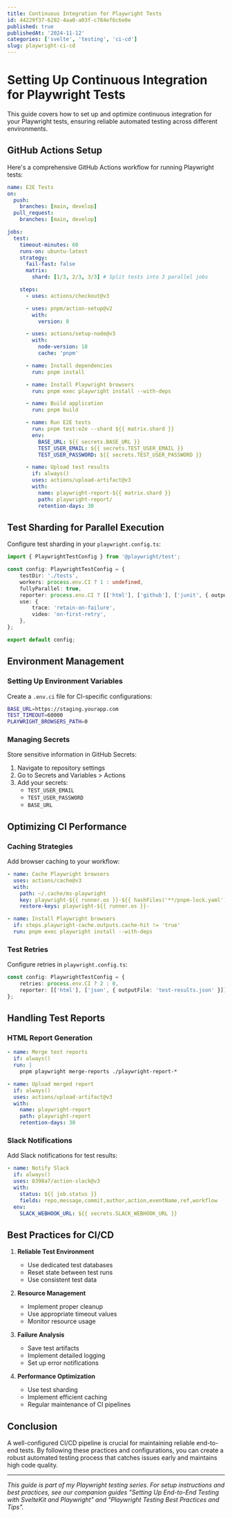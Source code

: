 ```yaml
---
title: Continuous Integration for Playwright Tests
id: 44229f37-6282-4aa0-a03f-c784ef6c6e0e
published: true
publishedAt: '2024-11-12'
categories: ['svelte', 'testing', 'ci-cd']
slug: playwright-ci-cd
---
```


# Setting Up Continuous Integration for Playwright Tests

This guide covers how to set up and optimize continuous integration for your Playwright tests, ensuring reliable automated testing across different environments.

## GitHub Actions Setup

Here's a comprehensive GitHub Actions workflow for running Playwright tests:

```yaml
name: E2E Tests
on:
  push:
    branches: [main, develop]
  pull_request:
    branches: [main, develop]

jobs:
  test:
    timeout-minutes: 60
    runs-on: ubuntu-latest
    strategy:
      fail-fast: false
      matrix:
        shard: [1/3, 2/3, 3/3] # Split tests into 3 parallel jobs

    steps:
      - uses: actions/checkout@v3

      - uses: pnpm/action-setup@v2
        with:
          version: 8

      - uses: actions/setup-node@v3
        with:
          node-version: 18
          cache: 'pnpm'

      - name: Install dependencies
        run: pnpm install

      - name: Install Playwright browsers
        run: pnpm exec playwright install --with-deps

      - name: Build application
        run: pnpm build

      - name: Run E2E tests
        run: pnpm test:e2e --shard ${{ matrix.shard }}
        env:
          BASE_URL: ${{ secrets.BASE_URL }}
          TEST_USER_EMAIL: ${{ secrets.TEST_USER_EMAIL }}
          TEST_USER_PASSWORD: ${{ secrets.TEST_USER_PASSWORD }}

      - name: Upload test results
        if: always()
        uses: actions/upload-artifact@v3
        with:
          name: playwright-report-${{ matrix.shard }}
          path: playwright-report/
          retention-days: 30
```

## Test Sharding for Parallel Execution

Configure test sharding in your `playwright.config.ts`:

```typescript
import { PlaywrightTestConfig } from '@playwright/test';

const config: PlaywrightTestConfig = {
	testDir: './tests',
	workers: process.env.CI ? 1 : undefined,
	fullyParallel: true,
	reporter: process.env.CI ? [['html'], ['github'], ['junit', { outputFile: 'results.xml' }]] : 'list',
	use: {
		trace: 'retain-on-failure',
		video: 'on-first-retry',
	},
};

export default config;
```

## Environment Management

### Setting Up Environment Variables

Create a `.env.ci` file for CI-specific configurations:

```bash
BASE_URL=https://staging.yourapp.com
TEST_TIMEOUT=60000
PLAYWRIGHT_BROWSERS_PATH=0
```

### Managing Secrets

Store sensitive information in GitHub Secrets:

1. Navigate to repository settings
2. Go to Secrets and Variables > Actions
3. Add your secrets:
   - `TEST_USER_EMAIL`
   - `TEST_USER_PASSWORD`
   - `BASE_URL`

## Optimizing CI Performance

### Caching Strategies

Add browser caching to your workflow:

```yaml
- name: Cache Playwright browsers
  uses: actions/cache@v3
  with:
    path: ~/.cache/ms-playwright
    key: playwright-${{ runner.os }}-${{ hashFiles('**/pnpm-lock.yaml') }}
    restore-keys: playwright-${{ runner.os }}-

- name: Install Playwright browsers
  if: steps.playwright-cache.outputs.cache-hit != 'true'
  run: pnpm exec playwright install --with-deps
```

### Test Retries

Configure retries in `playwright.config.ts`:

```typescript
const config: PlaywrightTestConfig = {
	retries: process.env.CI ? 2 : 0,
	reporter: [['html'], ['json', { outputFile: 'test-results.json' }]],
};
```

## Handling Test Reports

### HTML Report Generation

```yaml
- name: Merge test reports
  if: always()
  run: |
    pnpm playwright merge-reports ./playwright-report-*

- name: Upload merged report
  if: always()
  uses: actions/upload-artifact@v3
  with:
    name: playwright-report
    path: playwright-report
    retention-days: 30
```

### Slack Notifications

Add Slack notifications for test results:

```yaml
- name: Notify Slack
  if: always()
  uses: 8398a7/action-slack@v3
  with:
    status: ${{ job.status }}
    fields: repo,message,commit,author,action,eventName,ref,workflow
  env:
    SLACK_WEBHOOK_URL: ${{ secrets.SLACK_WEBHOOK_URL }}
```

## Best Practices for CI/CD

1. **Reliable Test Environment**

   - Use dedicated test databases
   - Reset state between test runs
   - Use consistent test data

2. **Resource Management**

   - Implement proper cleanup
   - Use appropriate timeout values
   - Monitor resource usage

3. **Failure Analysis**

   - Save test artifacts
   - Implement detailed logging
   - Set up error notifications

4. **Performance Optimization**
   - Use test sharding
   - Implement efficient caching
   - Regular maintenance of CI pipelines

## Conclusion

A well-configured CI/CD pipeline is crucial for maintaining reliable end-to-end tests. By following these practices and configurations, you can create a robust automated testing process that catches issues early and maintains high code quality.

---

_This guide is part of my Playwright testing series. For setup instructions and best practices, see our companion guides "Setting Up End-to-End Testing with SvelteKit and Playwright" and "Playwright Testing Best Practices and Tips"._
